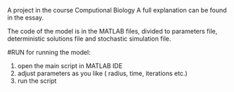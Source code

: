 A project in the course Computional Biology 
A full explanation can be found in the essay.

The code of the model is in the MATLAB files, divided to parameters file, deterministic solutions file and stochastic simulation file.

#RUN
for running the model:
1) open the main script in MATLAB IDE
2) adjust parameters as you like ( radius, time, iterations etc.)
3) run the script
